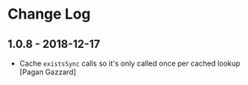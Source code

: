 # Change Log

## 1.0.8 - 2018-12-17

* Cache `existsSync` calls so it's only called once per cached lookup [Pagan Gazzard]
